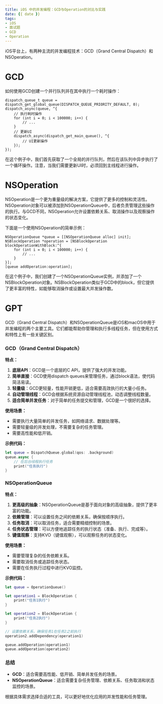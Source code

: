 ```yaml
---
title: iOS 中的并发编程：GCD与Operation的对比与实践
date: {{ date }}
tags:
- iOS
- 面试题
- GCD
- Operation
---
```


iOS平台上，有两种主流的并发编程技术：GCD（Grand Central Dispatch）和NSOperation。

<!-- more -->

# GCD
如何使用GCD创建一个并行队列并在其中执行一个耗时操作：
```
dispatch_queue_t queue = dispatch_get_global_queue(DISPATCH_QUEUE_PRIORITY_DEFAULT, 0);
dispatch_async(queue, ^{
    // 执行耗时操作
    for (int i = 0; i < 100000; i++) {
        // ...
    }
    // 更新UI
    dispatch_async(dispatch_get_main_queue(), ^{
        // UI更新操作
    });
});
```
在这个例子中，我们首先获取了一个全局的并行队列，然后在该队列中异步执行了一个循环操作。注意，当我们需要更新UI时，必须回到主线程进行操作。


# NSOperation
NSOperation是一个更为重量级的解决方案，它提供了更多的控制和灵活性。NSOperation对象可以被添加到NSOperationQueue中，后者负责管理这些操作的执行。与GCD不同，NSOperation允许设置依赖关系、取消操作以及观察操作的状态变化。

下面是一个使用NSOperation的简单示例：
```
NSOperationQueue *queue = [[NSOperationQueue alloc] init];
NSBlockOperation *operation = [NSBlockOperation blockOperationWithBlock:^{
    for (int i = 0; i < 100000; i++) {
        // ...
    }
}];
[queue addOperation:operation];
```
在这个例子中，我们创建了一个NSOperationQueue实例，并添加了一个NSBlockOperation对象。NSBlockOperation类似于GCD中的block，但它提供了更丰富的特性，如能够取消操作或设置最大并发操作数。


# GPT

GCD（Grand Central Dispatch）和NSOperationQueue是iOS和macOS中用于并发编程的两个主要工具。它们都能帮助你管理和执行多线程任务，但在使用方式和特性上有一些关键区别。

### GCD（Grand Central Dispatch）

**特点：**

1. **底层API**：GCD是一个底层的C API，提供了强大的并发功能。
2. **简单直接**：GCD使用dispatch queues来管理任务，通过block语法，使代码简洁易读。
3. **轻量级**：GCD更轻量，性能开销更低，适合需要高效执行的大量小任务。
4. **自动管理线程**：GCD会根据系统资源自动管理线程池，动态调整线程数量。
5. **适合简单并发任务**：对于简单的任务提交和管理，GCD是一个很好的选择。

**使用场景：**

- 需要执行大量简单的并发任务，如网络请求、数据处理等。
- 需要轻量级的并发处理，不需要复杂的任务管理。
- 需要高性能和低开销。

**示例代码：**

```swift
let queue = DispatchQueue.global(qos: .background)
queue.async {
    // 在后台线程执行任务
    print("任务执行")
}
```

### NSOperationQueue

**特点：**

1. **更高级的抽象**：NSOperationQueue是基于面向对象的高级抽象，提供了更丰富的功能。
2. **依赖管理**：可以设置任务之间的依赖关系，确保按顺序执行。
3. **任务取消**：可以取消任务，适合需要精细控制的场景。
4. **任务状态管理**：可以方便地追踪任务的执行状态（准备、执行、完成等）。
5. **键值观察**：支持KVO（键值观察），可以观察任务的状态变化。

**使用场景：**

- 需要管理复杂的任务依赖关系。
- 需要取消任务或追踪任务状态。
- 需要在任务执行过程中进行KVO监控。

**示例代码：**

```swift
let queue = OperationQueue()

let operation1 = BlockOperation {
    print("任务1执行")
}

let operation2 = BlockOperation {
    print("任务2执行")
}

// 设置依赖关系，确保任务1在任务2之前执行
operation2.addDependency(operation1)

queue.addOperation(operation1)
queue.addOperation(operation2)
```

### 总结

- **GCD**：适合需要高性能、低开销、简单并发任务的场景。
- **NSOperationQueue**：适合需要复杂任务管理、依赖关系、任务取消和状态监控的场景。

根据具体需求选择合适的工具，可以更好地优化应用的并发性能和任务管理。